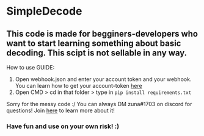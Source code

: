 # SimpleDecode
## This code is made for begginers-developers who want to start learning something about basic decoding. This scipt is not sellable in any way.

How to use GUIDE: 

1. Open webhook.json and enter your account token and your webhook. You can learn how to get your account-token [here](https://www.youtube.com/watch?v=co9TvsAtUmY)
2. Open CMD > cd in that folder > type in `pip install requirements.txt`


Sorry for the messy code :/
You can always DM zuna#1703 on discord for questions! 
Join [here](https://discord.gg/UCVgCke) to learn more about it! 

### Have fun and use on your own risk! :)
